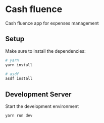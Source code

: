 # Cash fluence

Cash fluence app for expenses management

## Setup

Make sure to install the dependencies:

```bash
# yarn
yarn install

# asdf
asdf install
```

## Development Server

Start the development environment

```bash
yarn run dev
```
